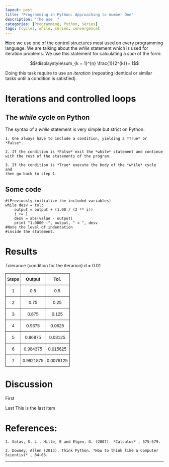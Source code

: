 ```yaml
---
layout: post
title: "Programming in Python: Approaching to number One"
description: "The use  "
categories: [Programming, Python, Series] 
tags: [cycles, while, series, convergence]
---
```


**H**ere we use one of the control structures most used on every
programming language. We are talking about the *while* statement which
is used for iteration problems. We use this statement for
calculating a *sum* of the form:
<center>
$$\displaystyle\sum_{k = 1}^{n} \frac{1}{2^{k}}= 1$$ 
</center>

Doing this task require to 
use an *iteration* (repeating identical or similar tasks until a condition is satisfied).

Iterations and controlled loops
===============================

The *while* cycle on Python
---------------------------
The syntax of a *while* statement is very simple but strict on Python.

    1. One always have to include a condition, yielding a *True* or
    *False*.

    2. If the condition is *False* exit the *while* statement and continue
    with the rest of the statements of the program.

    3. If the condition is *True* execute the body of the *while* cycle and
    then go back to step 1.

Some code
---------
<pre><code>#(Previously initialize the included variables)
while desv = tol:
    output = output + (1.00 / (2 ** i)) 
    i += 1             
    desv = abs(value - output)
    print "1.0000 -", output, " = ", desv
#Note the level of indentation
#inside the statement.</code></pre>

Results
=======

Tolerance (condition for the iterarion) d = 0.01

<style type="text/css">
.tg  {border-collapse:collapse;border-spacing:0;}
.tg td{font-family:Arial, sans-serif;font-size:14px;padding:10px 5px;border-style:solid;border-width:1px;overflow:hidden;word-break:normal;}
.tg th{font-family:Arial, sans-serif;font-size:14px;font-weight:normal;padding:10px 5px;border-style:solid;border-width:1px;overflow:hidden;word-break:normal;}
.tg .tg-hgcj{font-weight:bold;text-align:center}
.tg .tg-s6z2{text-align:center}
</style>
<center>
<table class="tg">
  <tr>
    <th class="tg-hgcj">Steps</th>
    <th class="tg-hgcj">Output</th>
    <th class="tg-hgcj">Tol.</th>
  </tr>
  <tr>
    <td class="tg-s6z2">1</td>
    <td class="tg-s6z2">0.5</td>
    <td class="tg-s6z2">0.5</td>
  </tr>
  <tr>
    <td class="tg-s6z2">2</td>
    <td class="tg-s6z2">0.75</td>
    <td class="tg-s6z2">0.25</td>
  </tr>
  <tr>
    <td class="tg-s6z2">3</td>
    <td class="tg-s6z2">0.875</td>
    <td class="tg-s6z2">0.125</td>
  </tr>
  <tr>
    <td class="tg-s6z2">4</td>
    <td class="tg-s6z2">0.9375</td>
    <td class="tg-s6z2">0.0625</td>
  </tr>
  <tr>
    <td class="tg-s6z2">5</td>
    <td class="tg-s6z2">0.96875</td>
    <td class="tg-s6z2">0.03125</td>
  </tr>
  <tr>
    <td class="tg-s6z2">6</td>
    <td class="tg-s6z2">0.984375</td>
    <td class="tg-s6z2">0.015625</td>
  </tr>
  <tr>
    <td class="tg-s6z2">7</td>
    <td class="tg-s6z2">0.9921875</td>
    <td class="tg-s6z2">0.0078125</td>
  </tr>
</table>
</center>

Discussion
==========

First

Last
   This is the last item

References:
==========

    1. Salas, S. L., Hille, E and Etgen, G. (2007). *Calculus* , 575–579.

    2. Downey, Allen (2013). Think Python. *How to think like a Computer
    Scientist* , 64–65.
- - -
